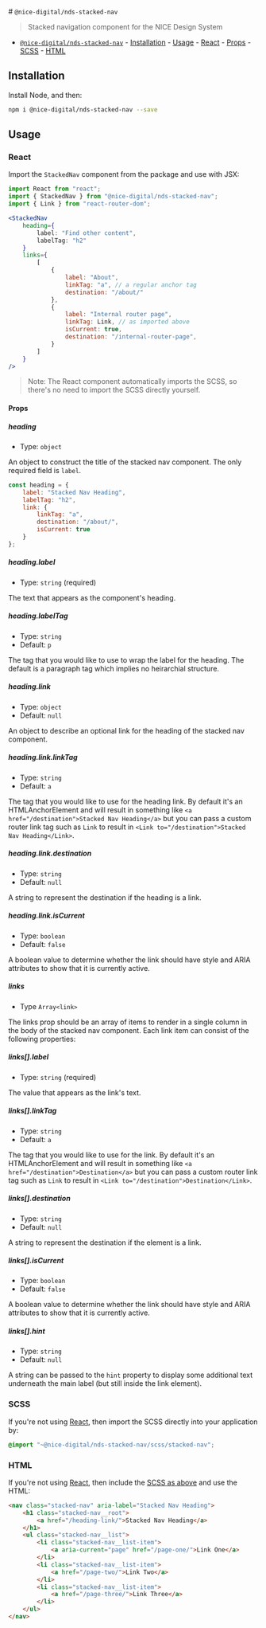 ﻿﻿# `@nice-digital/nds-stacked-nav`

> Stacked navigation component for the NICE Design System

- [`@nice-digital/nds-stacked-nav`](#nice-digitalstackednav) - [Installation](#installation) - [Usage](#usage) - [React](#react) - [Props](#props) - [SCSS](#scss) - [HTML](#html)

## Installation

Install Node, and then:

```sh
npm i @nice-digital/nds-stacked-nav --save
```

## Usage

### React

Import the `StackedNav` component from the package and use with JSX:

```jsx
import React from "react";
import { StackedNav } from "@nice-digital/nds-stacked-nav";
import { Link } from "react-router-dom";

<StackedNav
	heading={
		label: "Find other content",
		labelTag: "h2"
	}
	links={
		[
			{
				label: "About",
				linkTag: "a", // a regular anchor tag
				destination: "/about/"
			},
			{
				label: "Internal router page",
				linkTag: Link, // as imported above
				isCurrent: true,
				destination: "/internal-router-page",
			}
		]
	}
/>
```

> Note: The React component automatically imports the SCSS, so there's no need to import the SCSS directly yourself.

#### Props

##### heading

- Type: `object`

An object to construct the title of the stacked nav component. The only required field is `label`.

```js
const heading = {
	label: "Stacked Nav Heading",
	labelTag: "h2",
	link: {
		linkTag: "a",
		destination: "/about/",
		isCurrent: true
	}
};
```

##### heading.label

- Type: `string` (required)

The text that appears as the component's heading.

##### heading.labelTag

- Type: `string`
- Default: `p`

The tag that you would like to use to wrap the label for the heading. The default is a paragraph tag which implies no heirarchial structure.

##### heading.link

- Type: `object`
- Default: `null`

An object to describe an optional link for the heading of the stacked nav component.

##### heading.link.linkTag

- Type: `string`
- Default: `a`

The tag that you would like to use for the heading link. By default it's an HTMLAnchorElement and will result in something like `<a href="/destination">Stacked Nav Heading</a>` but you can pass a custom router link tag such as `Link` to result in `<Link to="/destination">Stacked Nav Heading</Link>`.

##### heading.link.destination

- Type: `string`
- Default: `null`

A string to represent the destination if the heading is a link.

##### heading.link.isCurrent

- Type: `boolean`
- Default: `false`

A boolean value to determine whether the link should have style and ARIA attributes to show that it is currently active.

##### links

- Type `Array<link>`

The links prop should be an array of items to render in a single column in the body of the stacked nav component. Each link item can consist of the following properties:

##### links[].label

- Type: `string` (required)

The value that appears as the link's text.

##### links[].linkTag

- Type: `string`
- Default: `a`

The tag that you would like to use for the link. By default it's an HTMLAnchorElement and will result in something like `<a href="/destination">Destination</a>` but you can pass a custom router link tag such as `Link` to result in `<Link to="/destination">Destination</Link>`.

##### links[].destination

- Type: `string`
- Default: `null`

A string to represent the destination if the element is a link.

##### links[].isCurrent

- Type: `boolean`
- Default: `false`

A boolean value to determine whether the link should have style and ARIA attributes to show that it is currently active.

##### links[].hint

- Type: `string`
- Default: `null`

A string can be passed to the `hint` property to display some additional text underneath the main label (but still inside the link element).

### SCSS

If you're not using [React](#react), then import the SCSS directly into your application by:

```scss
@import "~@nice-digital/nds-stacked-nav/scss/stacked-nav";
```

### HTML

If you're not using [React](#react), then include the [SCSS as above](#scss) and use the HTML:

```html
<nav class="stacked-nav" aria-label="Stacked Nav Heading">
	<h1 class="stacked-nav__root">
		<a href="/heading-link/">Stacked Nav Heading</a>
	</h1>
	<ul class="stacked-nav__list">
		<li class="stacked-nav__list-item">
			<a aria-current="page" href="/page-one/">Link One</a>
		</li>
		<li class="stacked-nav__list-item">
			<a href="/page-two/">Link Two</a>
		</li>
		<li class="stacked-nav__list-item">
			<a href="/page-three/">Link Three</a>
		</li>
	</ul>
</nav>
```
